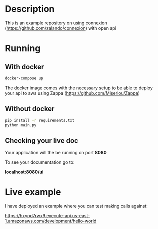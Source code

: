 # Description 

This is an example repository on using connexion (https://github.com/zalando/connexion) with open api

# Running

## With docker

```bash
docker-compose up
```


The docker image comes with the necessary setup to be able to deploy your api to aws using Zappa (https://github.com/Miserlou/Zappa)

## Without docker

```bash
pip install -r requirements.txt
python main.py
```

## Checking your live doc

Your application will the be running on port **8080**

To see your documentation go to:

**localhost:8080/ui**

# Live example

I have deployed an example where you can test making calls against:

https://hxypd7rwx9.execute-api.us-east-1.amazonaws.com/development/hello-world
